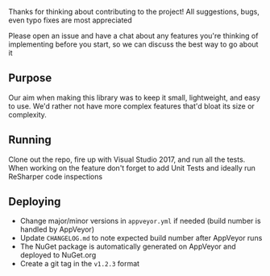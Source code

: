 Thanks for thinking about contributing to the project! All suggestions, bugs, even typo fixes are most appreciated

Please open an issue and have a chat about any features you're thinking of implementing before you start,
so we can discuss the best way to go about it

## Purpose

Our aim when making this library was to keep it small, lightweight, and easy to use. We'd rather not 
have more complex features that'd bloat its size or complexity.

## Running

Clone out the repo, fire up with Visual Studio 2017, and run all the tests.
When working on the feature don't forget to add Unit Tests and ideally run ReSharper code inspections

## Deploying

* Change major/minor versions in `appveyor.yml` if needed (build number is handled by AppVeyor)
* Update `CHANGELOG.md` to note expected build number after AppVeyor runs
* The NuGet package is automatically generated on AppVeyor and deployed to NuGet.org
* Create a git tag in the `v1.2.3` format